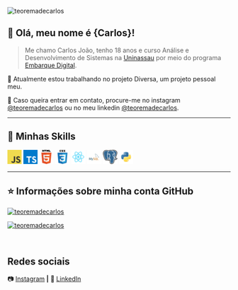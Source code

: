 ![teoremadecarlos](https://komarev.com/ghpvc/?teoremadecarlos&color=006bed)

## 💜 Olá, meu nome é <strong>{Carlos}!</strong>

> Me chamo Carlos João, tenho 18 anos e curso Análise e Desenvolvimento de Sistemas na <a href="https://uninassau.edu.br">Uninassau</a> por meio do programa <a href="https://www.portodigital.org/paginas-institucionais/pessoas/formacao?item=Embarque%20Digital#EmbarqueDigital">Embarque Digital</a>.

🔭 Atualmente estou trabalhando no projeto Diversa, um projeto pessoal meu.

💬 Caso queira entrar em contato, procure-me no instagram <a href="https://instagram.com/teoremadecarlos">@teoremadecarlos<a> ou no meu linkedin <a href="https://linkedin.com/in/teoremadecarlos">@teoremadecarlos</a>.

---

## 🚀 Minhas Skills

<code><img height="32" src="https://raw.githubusercontent.com/github/explore/80688e429a7d4ef2fca1e82350fe8e3517d3494d/topics/javascript/javascript.png" alt="Javascript"/></code>
<code><img height="32" src="https://raw.githubusercontent.com/github/explore/80688e429a7d4ef2fca1e82350fe8e3517d3494d/topics/typescript/typescript.png" alt="Typescript"/></code>
<code><img height="32" src="https://raw.githubusercontent.com/github/explore/80688e429a7d4ef2fca1e82350fe8e3517d3494d/topics/html/html.png" alt="HTML5"/></code>
<code><img height="32" src="https://raw.githubusercontent.com/github/explore/80688e429a7d4ef2fca1e82350fe8e3517d3494d/topics/css/css.png" alt="CSS"/></code>
<code><img height="32" src="https://raw.githubusercontent.com/github/explore/80688e429a7d4ef2fca1e82350fe8e3517d3494d/topics/react/react.png" alt="React"/></code>
<code><img height="32" src="https://raw.githubusercontent.com/github/explore/80688e429a7d4ef2fca1e82350fe8e3517d3494d/topics/mysql/mysql.png" alt="MySQL"/></code>
<code><img height="32" src="https://raw.githubusercontent.com/github/explore/80688e429a7d4ef2fca1e82350fe8e3517d3494d/topics/postgresql/postgresql.png" alt="PostegreSQL"/></code>
<code><img height="32" src="https://raw.githubusercontent.com/github/explore/80688e429a7d4ef2fca1e82350fe8e3517d3494d/topics/python/python.png" alt="Python"/></code>

---

## ⭐ Informações sobre minha conta GitHub

[![teoremadecarlos](https://github-readme-stats.vercel.app/api?username=teoremadecarlos&theme=radical)](https://github.com/teoremadecarlos/github-readme-stats)

[![teoremadecarlos](https://github-readme-stats.vercel.app/api/top-langs/?username=teoremadecarlos&hide=html&layout=compact&theme=radical)](https://github.com/teoremadecarlos/github-readme-stats)

[website]: https://codedev.ga/
[instagram]: https://www.instagram.com/teoremadecarlos/
[linkedin]: https://www.linkedin.com/in/teoremadecarlos/

<br>

## Redes sociais

📷 [Instagram][instagram] **|**
👔 [LinkedIn][linkedin]
